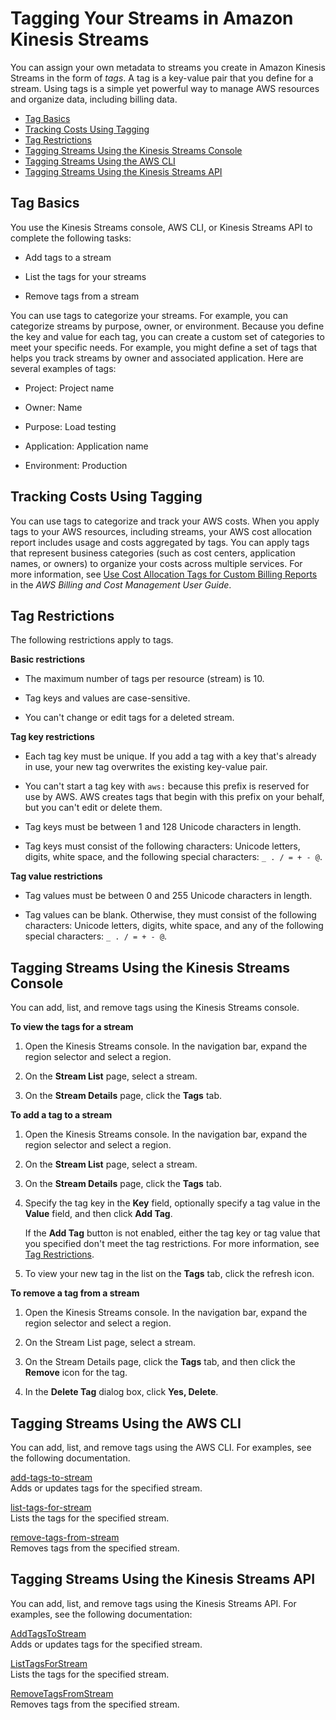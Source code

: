 # Tagging Your Streams in Amazon Kinesis Streams<a name="tagging"></a>

You can assign your own metadata to streams you create in Amazon Kinesis Streams in the form of *tags*\. A tag is a key\-value pair that you define for a stream\. Using tags is a simple yet powerful way to manage AWS resources and organize data, including billing data\. 


+ [Tag Basics](#tagging-basics)
+ [Tracking Costs Using Tagging](#tagging-billing)
+ [Tag Restrictions](#tagging-restrictions)
+ [Tagging Streams Using the Kinesis Streams Console](#tagging-console)
+ [Tagging Streams Using the AWS CLI](#tagging-cli)
+ [Tagging Streams Using the Kinesis Streams API](#tagging-api)

## Tag Basics<a name="tagging-basics"></a>

You use the Kinesis Streams console, AWS CLI, or Kinesis Streams API to complete the following tasks:

+ Add tags to a stream

+ List the tags for your streams

+ Remove tags from a stream

You can use tags to categorize your streams\. For example, you can categorize streams by purpose, owner, or environment\. Because you define the key and value for each tag, you can create a custom set of categories to meet your specific needs\. For example, you might define a set of tags that helps you track streams by owner and associated application\. Here are several examples of tags:

+ Project: Project name

+ Owner: Name

+ Purpose: Load testing 

+ Application: Application name

+ Environment: Production 

## Tracking Costs Using Tagging<a name="tagging-billing"></a>

You can use tags to categorize and track your AWS costs\. When you apply tags to your AWS resources, including streams, your AWS cost allocation report includes usage and costs aggregated by tags\. You can apply tags that represent business categories \(such as cost centers, application names, or owners\) to organize your costs across multiple services\. For more information, see [Use Cost Allocation Tags for Custom Billing Reports](http://docs.aws.amazon.com/awsaccountbilling/latest/aboutv2/cost-alloc-tags.html) in the *AWS Billing and Cost Management User Guide*\.

## Tag Restrictions<a name="tagging-restrictions"></a>

The following restrictions apply to tags\.

**Basic restrictions**

+ The maximum number of tags per resource \(stream\) is 10\.

+ Tag keys and values are case\-sensitive\.

+ You can't change or edit tags for a deleted stream\.

**Tag key restrictions**

+ Each tag key must be unique\. If you add a tag with a key that's already in use, your new tag overwrites the existing key\-value pair\. 

+ You can't start a tag key with `aws:` because this prefix is reserved for use by AWS\. AWS creates tags that begin with this prefix on your behalf, but you can't edit or delete them\.

+ Tag keys must be between 1 and 128 Unicode characters in length\.

+ Tag keys must consist of the following characters: Unicode letters, digits, white space, and the following special characters: `_ . / = + - @`\.

**Tag value restrictions**

+ Tag values must be between 0 and 255 Unicode characters in length\.

+ Tag values can be blank\. Otherwise, they must consist of the following characters: Unicode letters, digits, white space, and any of the following special characters: `_ . / = + - @`\.

## Tagging Streams Using the Kinesis Streams Console<a name="tagging-console"></a>

You can add, list, and remove tags using the Kinesis Streams console\.

**To view the tags for a stream**

1. Open the Kinesis Streams console\. In the navigation bar, expand the region selector and select a region\.

1. On the **Stream List** page, select a stream\.

1. On the **Stream Details** page, click the **Tags** tab\.

**To add a tag to a stream**

1. Open the Kinesis Streams console\. In the navigation bar, expand the region selector and select a region\.

1. On the **Stream List** page, select a stream\.

1. On the **Stream Details** page, click the **Tags** tab\.

1. Specify the tag key in the **Key** field, optionally specify a tag value in the **Value** field, and then click **Add Tag**\.

   If the **Add Tag** button is not enabled, either the tag key or tag value that you specified don't meet the tag restrictions\. For more information, see [Tag Restrictions](#tagging-restrictions)\.

1. To view your new tag in the list on the **Tags** tab, click the refresh icon\.

**To remove a tag from a stream**

1. Open the Kinesis Streams console\. In the navigation bar, expand the region selector and select a region\.

1. On the Stream List page, select a stream\.

1. On the Stream Details page, click the **Tags** tab, and then click the **Remove** icon for the tag\.

1. In the **Delete Tag** dialog box, click **Yes, Delete**\.

## Tagging Streams Using the AWS CLI<a name="tagging-cli"></a>

You can add, list, and remove tags using the AWS CLI\. For examples, see the following documentation\.

 [add\-tags\-to\-stream](http://docs.aws.amazon.com/cli/latest/reference/kinesis/add-tags-to-stream.html)   
Adds or updates tags for the specified stream\.

 [list\-tags\-for\-stream](http://docs.aws.amazon.com/cli/latest/reference/kinesis/list-tags-for-stream.html)  
Lists the tags for the specified stream\.

 [remove\-tags\-from\-stream](http://docs.aws.amazon.com/cli/latest/reference/kinesis/remove-tags-from-stream.html)  
Removes tags from the specified stream\.

## Tagging Streams Using the Kinesis Streams API<a name="tagging-api"></a>

You can add, list, and remove tags using the Kinesis Streams API\. For examples, see the following documentation:

 [AddTagsToStream](http://docs.aws.amazon.com/kinesis/latest/APIReference/API_AddTagsToStream.html)   
Adds or updates tags for the specified stream\.

 [ListTagsForStream](http://docs.aws.amazon.com/kinesis/latest/APIReference/API_ListTagsForStream.html)  
Lists the tags for the specified stream\.

 [RemoveTagsFromStream](http://docs.aws.amazon.com/kinesis/latest/APIReference/API_RemoveTagsFromStream.html)  
Removes tags from the specified stream\.